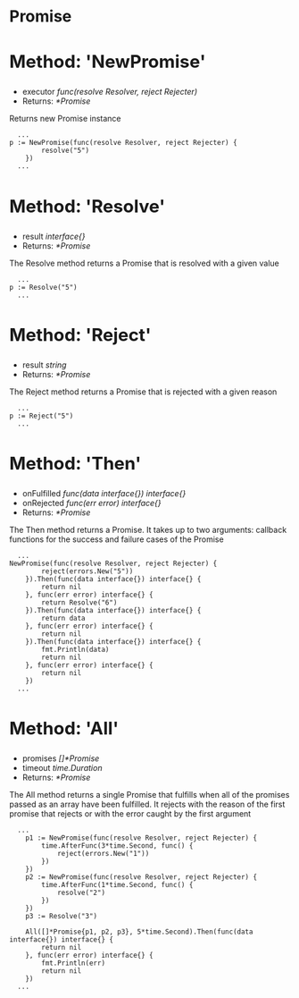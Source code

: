 **<h1>Promise</h1>**

## **<h2>Method: 'NewPromise'</h2>**

- executor _func(resolve Resolver, reject Rejecter)_
- Returns: _\*Promise_

<span >Returns new Promise instance</span>

```golang
  ...
p := NewPromise(func(resolve Resolver, reject Rejecter) {
		resolve("5")
	})
  ...
```

## **<h2>Method: 'Resolve'</h2>**

- result _interface{}_
- Returns: _\*Promise_

<span >The Resolve method returns a Promise that is resolved with a given value</span>

```golang
  ...
p := Resolve("5")
  ...
```

## **<h2>Method: 'Reject'</h2>**

- result _string_
- Returns: _\*Promise_

<span>The Reject method returns a Promise that is rejected with a given reason</span>

```golang
  ...
p := Reject("5")
  ...
```

## **<h2>Method: 'Then'</h2>**

- onFulfilled _func(data interface{}) interface{}_
- onRejected _func(err error) interface{}_
- Returns: _\*Promise_

<span>The Then method returns a Promise. It takes up to two arguments: callback functions for the success and failure cases of the Promise</span>

```golang
  ...
NewPromise(func(resolve Resolver, reject Rejecter) {
		reject(errors.New("5"))
	}).Then(func(data interface{}) interface{} {
		return nil
	}, func(err error) interface{} {
		return Resolve("6")
	}).Then(func(data interface{}) interface{} {
		return data
	}, func(err error) interface{} {
		return nil
	}).Then(func(data interface{}) interface{} {
		fmt.Println(data)
		return nil
	}, func(err error) interface{} {
		return nil
	})
  ...
```

## **<h2>Method: 'All'</h2>**

- promises _[]\*Promise_
- timeout _time.Duration_
- Returns: _\*Promise_

<span>The All method returns a single Promise that fulfills when all of the promises passed as an array have been fulfilled. It rejects with the reason of the first promise that rejects or with the error caught by the first argument</span>

```golang
  ...
	p1 := NewPromise(func(resolve Resolver, reject Rejecter) {
		time.AfterFunc(3*time.Second, func() {
			reject(errors.New("1"))
		})
	})
	p2 := NewPromise(func(resolve Resolver, reject Rejecter) {
		time.AfterFunc(1*time.Second, func() {
			resolve("2")
		})
	})
	p3 := Resolve("3")

	All([]*Promise{p1, p2, p3}, 5*time.Second).Then(func(data interface{}) interface{} {
		return nil
	}, func(err error) interface{} {
		fmt.Println(err)
		return nil
	})
  ...
```
